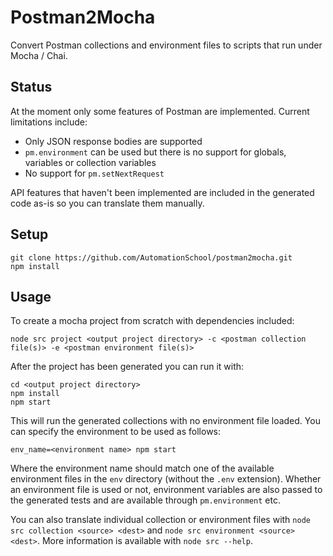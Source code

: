 # Postman2Mocha

Convert Postman collections and environment files to scripts that run under Mocha / Chai.

## Status
At the moment only some features of Postman are implemented. Current limitations include:

* Only JSON response bodies are supported
* `pm.environment` can be used but there is no support for globals, variables or collection variables
* No support for `pm.setNextRequest`

API features that haven't been implemented are included in the generated code as-is so you can translate them manually.


## Setup
```
git clone https://github.com/AutomationSchool/postman2mocha.git
npm install
```

## Usage
To create a mocha project from scratch with dependencies included:

```
node src project <output project directory> -c <postman collection file(s)> -e <postman environment file(s)>
```

After the project has been generated you can run it with:

```
cd <output project directory>
npm install
npm start
```

This will run the generated collections with no environment file loaded. You can specify the environment to be used as follows:

```
env_name=<environment name> npm start
```

Where the environment name should match one of the available environment files in the `env` directory (without the `.env` extension). Whether an environment file is used or not, environment variables are also passed to the generated tests and are available through `pm.environment` etc.

You can also translate individual collection or environment files with `node src collection <source> <dest>` and `node src environment <source> <dest>`. More information is available with `node src --help`.
